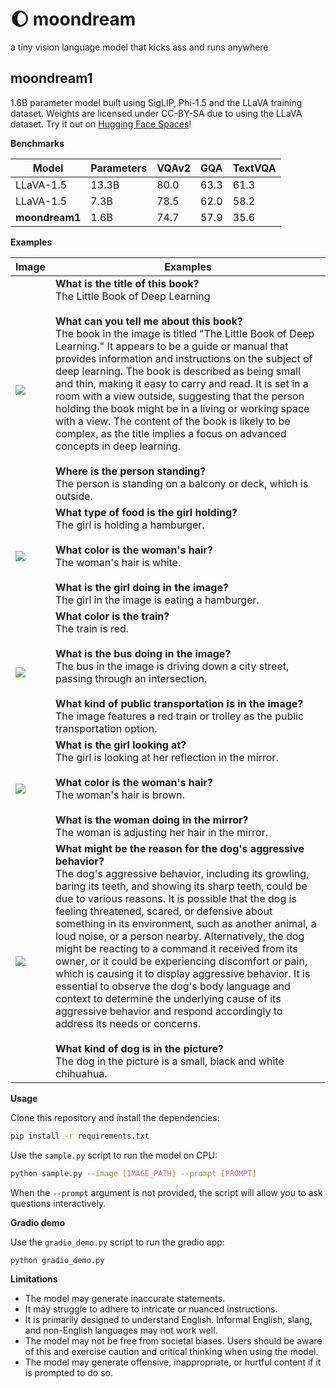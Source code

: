 # 🌔 moondream

a tiny vision language model that kicks ass and runs anywhere

## moondream1

1.6B parameter model built using SigLIP, Phi-1.5 and the LLaVA training dataset.
Weights are licensed under CC-BY-SA due to using the LLaVA dataset. Try it out
on [Hugging Face Spaces](https://huggingface.co/spaces/vikhyatk/moondream1)!

**Benchmarks**

| Model | Parameters | VQAv2 | GQA | TextVQA |
| --- | --- | --- | --- | --- |
| LLaVA-1.5 | 13.3B | 80.0 | 63.3 | 61.3 |
| LLaVA-1.5 | 7.3B | 78.5 | 62.0 | 58.2 |
| **moondream1** | 1.6B | 74.7 | 57.9 | 35.6 |

**Examples**

| Image | Examples |
| --- | --- |
| ![](assets/demo-1.jpg) | **What is the title of this book?**<br>The Little Book of Deep Learning<br><br>**What can you tell me about this book?**<br>The book in the image is titled "The Little Book of Deep Learning." It appears to be a guide or manual that provides information and instructions on the subject of deep learning. The book is described as being small and thin, making it easy to carry and read. It is set in a room with a view outside, suggesting that the person holding the book might be in a living or working space with a view. The content of the book is likely to be complex, as the title implies a focus on advanced concepts in deep learning.<br><br>**Where is the person standing?**<br> The person is standing on a balcony or deck, which is outside. |
| ![](assets/demo-2.jpg) | **What type of food is the girl holding?**<br>The girl is holding a hamburger.<br><br>**What color is the woman's hair?**<br>The woman's hair is white.<br><br>**What is the girl doing in the image?**<br>The girl in the image is eating a hamburger. |
| ![](assets/demo-3.jpg) | **What color is the train?**<br>The train is red.<br><br>**What is the bus doing in the image?**<br> The bus in the image is driving down a city street, passing through an intersection.<br><br>**What kind of public transportation is in the image?**<br>The image features a red train or trolley as the public transportation option. |
| ![](assets/demo-4.jpg) | **What is the girl looking at?**<br>The girl is looking at her reflection in the mirror.<br><br>**What color is the woman's hair?**<br>The woman's hair is brown.<br><br>**What is the woman doing in the mirror?**<br>The woman is adjusting her hair in the mirror. |
| ![](assets/demo-5.jpg) | **What might be the reason for the dog's aggressive behavior?**<br>The dog's aggressive behavior, including its growling, baring its teeth, and showing its sharp teeth, could be due to various reasons. It is possible that the dog is feeling threatened, scared, or defensive about something in its environment, such as another animal, a loud noise, or a person nearby. Alternatively, the dog might be reacting to a command it received from its owner, or it could be experiencing discomfort or pain, which is causing it to display aggressive behavior. It is essential to observe the dog's body language and context to determine the underlying cause of its aggressive behavior and respond accordingly to address its needs or concerns.<br><br>**What kind of dog is in the picture?**<br>The dog in the picture is a small, black and white chihuahua. |

**Usage**

Clone this repository and install the dependencies:

```bash
pip install -r requirements.txt
```

Use the `sample.py` script to run the model on CPU:

```bash
python sample.py --image [IMAGE_PATH] --prompt [PROMPT]
```

When the `--prompt` argument is not provided, the script will allow you to ask
questions interactively.

**Gradio demo**

Use the `gradio_demo.py` script to run the gradio app:

```python
python gradio_demo.py
```


**Limitations**

* The model may generate inaccurate statements.
* It may struggle to adhere to intricate or nuanced instructions.
* It is primarily designed to understand English. Informal English, slang, and
  non-English languages may not work well.
* The model may not be free from societal biases. Users should be aware of this
  and exercise caution and critical thinking when using the model.
* The model may generate offensive, inappropriate, or hurtful content if it is
  prompted to do so.
